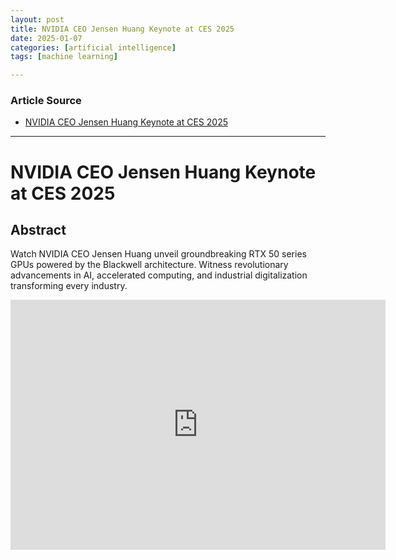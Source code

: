 ```yaml
---
layout: post
title: NVIDIA CEO Jensen Huang Keynote at CES 2025 
date: 2025-01-07
categories: [artificial intelligence]
tags: [machine learning]

---
```


### Article Source


* [NVIDIA CEO Jensen Huang Keynote at CES 2025](https://www.youtube.com/watch?v=k82RwXqZHY8)

---


# NVIDIA CEO Jensen Huang Keynote at CES 2025


## Abstract

Watch NVIDIA CEO Jensen Huang unveil groundbreaking RTX 50 series GPUs powered by the Blackwell architecture. Witness revolutionary advancements in AI, accelerated computing, and industrial digitalization transforming every industry.

<iframe width="600" height="400" src="https://www.youtube.com/embed/k82RwXqZHY8?si=x-9oFuM0eYWiH4HB" title="YouTube video player" frameborder="0" allow="accelerometer; autoplay; clipboard-write; encrypted-media; gyroscope; picture-in-picture; web-share" referrerpolicy="strict-origin-when-cross-origin" allowfullscreen></iframe>